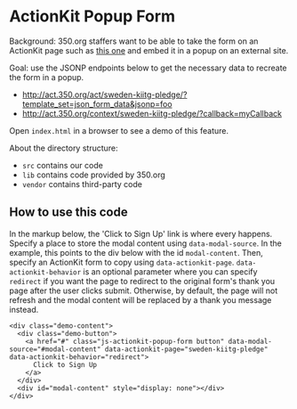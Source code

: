 # ActionKit Popup Form

Background: 350.org staffers want to be able to take the form on an ActionKit page such as [this one](http://act.350.org/signup/sweden-kiitg-pledge/) and embed it in a popup on an external site.

Goal: use the JSONP endpoints below to get the necessary data to recreate the form in a popup.

- http://act.350.org/act/sweden-kiitg-pledge/?template_set=json_form_data&jsonp=foo
- http://act.350.org/context/sweden-kiitg-pledge/?callback=myCallback

Open `index.html` in a browser to see a demo of this feature.

About the directory structure:

- `src` contains our code
- `lib` contains code provided by 350.org
- `vendor` contains third-party code

## How to use this code

In the markup below, the 'Click to Sign Up' link is where every happens. Specify a place to store the modal content using `data-modal-source`. In the example, this points to the div below with the id `modal-content`. Then, specify an ActionKit form to copy using `data-actionkit-page`. `data-actionkit-behavior` is an optional parameter where you can specify `redirect` if you want the page to redirect to the original form's thank you page after the user clicks submit. Otherwise, by default, the page will not refresh and the modal content will be replaced by a thank you message instead.

```
<div class="demo-content">
  <div class="demo-button">
    <a href="#" class="js-actionkit-popup-form button" data-modal-source="#modal-content" data-actionkit-page="sweden-kiitg-pledge" data-actionkit-behavior="redirect">
      Click to Sign Up
    </a>
  </div>
  <div id="modal-content" style="display: none"></div>
</div>
```
